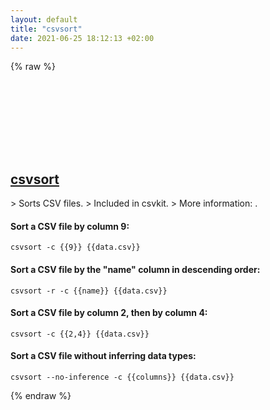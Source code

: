 ```yaml
---
layout: default
title: "csvsort"
date: 2021-06-25 18:12:13 +02:00
---
```

{% raw %}
<h2 id="csvsort">
  <a href="/en/common/csvsort.html">csvsort</a> <a href="#csvsort"><svg class="icon">
    <use href="/assets/images/unicode_sprite.svg#link" />
  </svg></a>
</h2>
> Sorts CSV files.
> Included in csvkit.
> More information: <https://csvkit.readthedocs.io/en/latest/scripts/csvsort.html>.

#### Sort a CSV file by column 9:
```shell
csvsort -c {{9}} {{data.csv}}
```
#### Sort a CSV file by the "name" column in descending order:
```shell
csvsort -r -c {{name}} {{data.csv}}
```
#### Sort a CSV file by column 2, then by column 4:
```shell
csvsort -c {{2,4}} {{data.csv}}
```
#### Sort a CSV file without inferring data types:
```shell
csvsort --no-inference -c {{columns}} {{data.csv}}
```
{% endraw %}